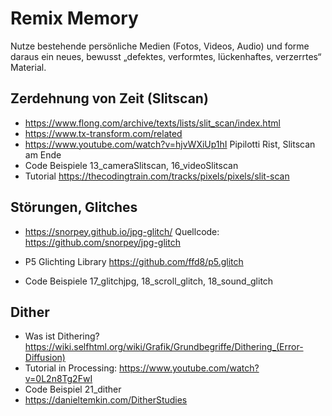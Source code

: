 # Remix Memory
Nutze bestehende persönliche Medien (Fotos, Videos, Audio) und forme daraus ein neues, bewusst „defektes, verformtes, lückenhaftes, verzerrtes“ Material.

## Zerdehnung von Zeit  (Slitscan)  
* https://www.flong.com/archive/texts/lists/slit_scan/index.html
* https://www.tx-transform.com/related
* https://www.youtube.com/watch?v=hjvWXiUp1hI
Pipilotti Rist, Slitscan am Ende 
* Code Beispiele 13_cameraSlitscan, 16_videoSlitscan
* Tutorial https://thecodingtrain.com/tracks/pixels/pixels/slit-scan

## Störungen, Glitches
* https://snorpey.github.io/jpg-glitch/ Quellcode: https://github.com/snorpey/jpg-glitch
* P5 Glichting Library https://github.com/ffd8/p5.glitch 

* Code Beispiele 17_glitchjpg, 18_scroll_glitch, 18_sound_glitch

## Dither 
* Was ist Dithering? https://wiki.selfhtml.org/wiki/Grafik/Grundbegriffe/Dithering_(Error-Diffusion)
* Tutorial in Processing: https://www.youtube.com/watch?v=0L2n8Tg2FwI
* Code Beispiel 21_dither
* https://danieltemkin.com/DitherStudies 